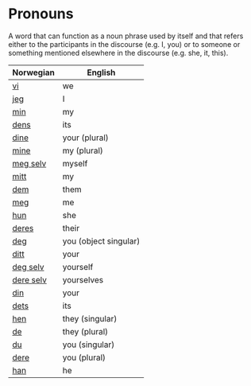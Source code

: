 # Pronouns

A word that can function as a noun phrase used by itself and that refers either to the participants in the discourse (e.g. I, you) or to someone or something mentioned elsewhere in the discourse (e.g. she, it, this).

| Norwegian | English |
| --- | --- |
| [vi](https://www.ordnett.no/search?language=no&phrase=vi) | we |
| [jeg](https://www.ordnett.no/search?language=no&phrase=jeg) | I |
| [min](https://www.ordnett.no/search?language=no&phrase=min) | my |
| [dens](https://www.ordnett.no/search?language=no&phrase=dens) | its |
| [dine](https://www.ordnett.no/search?language=no&phrase=dine) | your (plural) |
| [mine](https://www.ordnett.no/search?language=no&phrase=mine) | my (plural) |
| [meg selv](https://www.ordnett.no/search?language=no&phrase=meg%20selv) | myself |
| [mitt](https://www.ordnett.no/search?language=no&phrase=mitt) | my |
| [dem](https://www.ordnett.no/search?language=no&phrase=dem) | them |
| [meg](https://www.ordnett.no/search?language=no&phrase=meg) | me |
| [hun](https://www.ordnett.no/search?language=no&phrase=hun) | she |
| [deres](https://www.ordnett.no/search?language=no&phrase=deres) | their |
| [deg](https://www.ordnett.no/search?language=no&phrase=deg) | you (object singular) |
| [ditt](https://www.ordnett.no/search?language=no&phrase=ditt) | your |
| [deg selv](https://www.ordnett.no/search?language=no&phrase=deg%20selv) | yourself |
| [dere selv](https://www.ordnett.no/search?language=no&phrase=dere%20selv) | yourselves |
| [din](https://www.ordnett.no/search?language=no&phrase=din) | your |
| [dets](https://www.ordnett.no/search?language=no&phrase=dets) | its |
| [hen](https://www.ordnett.no/search?language=no&phrase=hen) | they (singular) |
| [de](https://www.ordnett.no/search?language=no&phrase=de) | they (plural) |
| [du](https://www.ordnett.no/search?language=no&phrase=du) | you (singular) |
| [dere](https://www.ordnett.no/search?language=no&phrase=dere) | you (plural) |
| [han](https://www.ordnett.no/search?language=no&phrase=han) | he |

